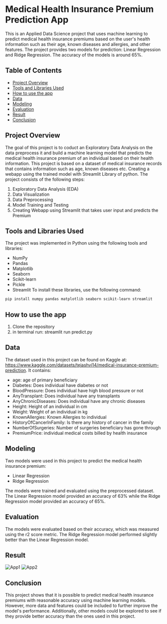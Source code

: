 # Medical Health Insurance Premium Prediction App

This is an Applied Data Science project that uses machine learning to predict medical health insurance premiums based on the user's health information such as their age, known diseases and allergies, and other features. The project provides two models for prediction: Linear Regression and Ridge Regression. The accuracy of the models is around 65%.

## Table of Contents
* [Project Overview](#project-overview)
* [Tools and Libraries Used](tools-and-libraries-used)
* [How to use the app](#how-to-use-the-app)
* [Data](#data)
* [Modeling](#modeling)
* [Evaluation](#evaluation)
* [Result](#result)
* [Conclusion](#conclusion)

## Project Overview
The goal of this project is to coduct an Exploratory Data Analysis on the data preprocess it and build a machine learning model that predicts the medical health insurance premium of an individual based on their health information. This project is based on a dataset of medical insurance records that contains information such as age, known diseases etc. Creating a webapp using the trained model with Streamlit Library of python.
The project consists of the following steps:

1. Exploratory Data Analysis (EDA)
2. Data Visualization
3. Data Preprocessing
4. Model Training and Testing
5. Creating Webapp using Streamlit that takes user input and predicts the Premium

## Tools and Libraries Used
The project was implemented in Python using the following tools and libraries:

* NumPy
* Pandas
* Matplotlib
* Seaborn
* Scikit-learn
* Pickle
* Streamlit
To install these libraries, use the following command:
```bash
pip install numpy pandas matplotlib seaborn scikit-learn streamlit
```

## How to use the app
1. Clone the repository
2. in terminal run: streamlit run predict.py

## Data
The dataset used in this project can be found on Kaggle at: https://www.kaggle.com/datasets/tejashvi14/medical-insurance-premium-prediction. It contains:
* age: age of primary beneficiary 
* Diabetes: Does individual have diabetes or not
* BloodPressure: Does individual have high blood pressure or not 
* AnyTransplant: Does individual have any transplants
* AnyChronicDiseases: Does individual have any chronic diseases
* Height: Height of an individual in cm
* Weight: Weight of an individual in kg
* KnownAllergies: Known Allergies to individual
* HistoryOfCancerInFamily: Is there any history of cancer in the family
* NumberOfSurgeries: Number of surgeries beneficiary has gone through
* PremiumPrice: individual medical costs billed by health insurance

## Modeling
Two models were used in this project to predict the medical health insurance premium:
* Linear Regression
* Ridge Regression

The models were trained and evaluated using the preprocessed dataset. The Linear Regression model provided an accuracy of 63% while the Ridge Regression model provided an accuracy of 65%.

## Evaluation
The models were evaluated based on their accuracy, which was measured using the r2 score metric. The Ridge Regression model performed slightly better than the Linear Regression model.

## Result
![App1](https://user-images.githubusercontent.com/88809987/232298496-d44de009-d228-4e58-ab34-a0fc8f18e339.png)
![App2](https://user-images.githubusercontent.com/88809987/232298549-d4f00cda-d0d7-4e6e-b4b9-078f04d3944b.png)

## Conclusion
This project shows that it is possible to predict medical health insurance premiums with reasonable accuracy using machine learning models. However, more data and features could be included to further improve the model's performance. Additionally, other models could be explored to see if they provide better accuracy than the ones used in this project.
